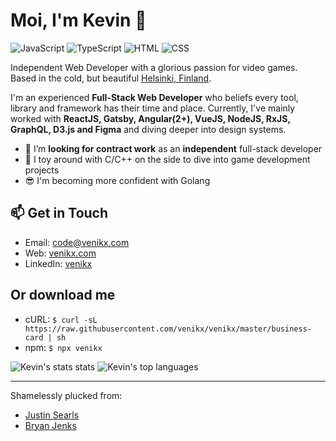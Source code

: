 # Moi, I'm Kevin 👋

![JavaScript](https://img.shields.io/badge/JavaScript-Expert-black?style=flat-squre&labelColor=f7df1e)
![TypeScript](https://img.shields.io/badge/TypeScript-Intermediate-black?style=flat-squre&labelColor=007acc)
![HTML](https://img.shields.io/badge/HTML-Intermediate-black?style=flat-squre&labelColor=e54c21)
![CSS](https://img.shields.io/badge/CSS-Intermediate-black?style=flat-squre&labelColor=214ce5)

Independent Web Developer with a glorious passion for video games. Based in the
cold, but beautiful [Helsinki,
Finland](https://www.openstreetmap.org/node/25474663#map=16/60.1718/24.9413).

I'm an experienced **Full-Stack Web Developer** who beliefs every tool, library and
framework has their time and place. Currently, I've mainly worked with
**ReactJS, Gatsby, Angular(2+), VueJS, NodeJS, RxJS, GraphQL, D3.js and Figma**
and diving deeper into design systems.

- 🔭 I’m **looking for contract work**  as an **independent** full-stack developer
- 🌱 I toy around with C/C++ on the side to dive into game development projects
- 😎 I'm becoming more confident with Golang

## 📫 Get in Touch

- Email: code@venikx.com
- Web: [venikx.com](https://venikx.com)
- LinkedIn: [venikx](https://www.linkedin.com/in/venikx/)

## Or download me

- cURL: `$ curl -sL https://raw.githubusercontent.com/venikx/venikx/master/business-card | sh`
- npm: `$ npx venikx`

![Kevin's stats stats](https://github-readme-stats.vercel.app/api?username=venikx&show_icons=true&theme=radical&include_all_commits=true)
![Kevin's top languages](https://github-readme-stats.vercel.app/api/top-langs/?username=venikx&layout=compact)

---

Shamelessly plucked from:

- [Justin Searls](https://github.com/searls/searls)
- [Bryan Jenks](https://github.com/tallguyjenks/BusinessCard)
